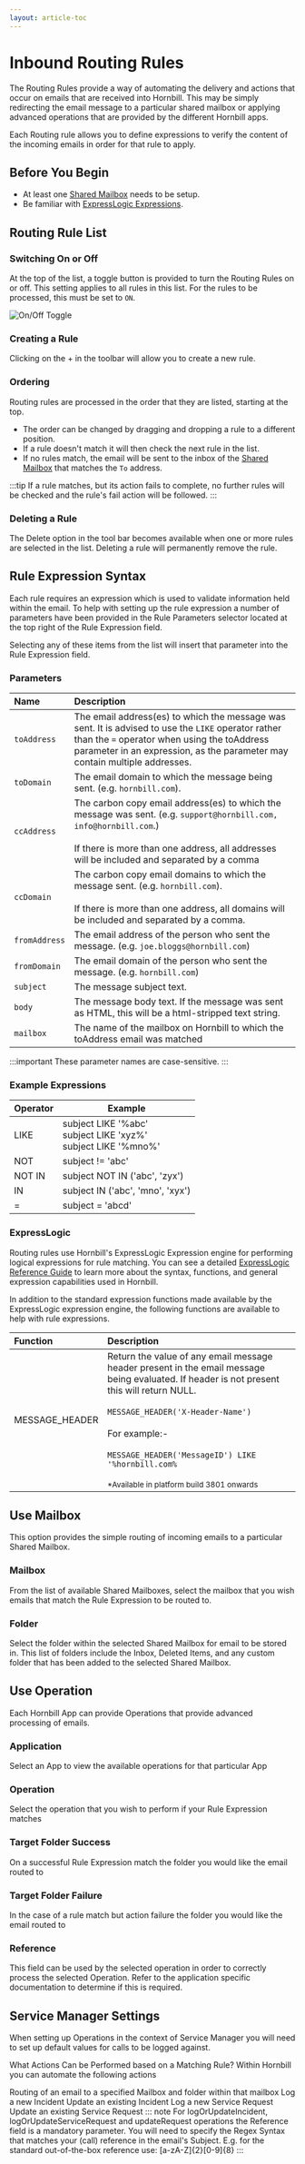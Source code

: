 ```yaml
---
layout: article-toc
---
```


# Inbound Routing Rules
The Routing Rules provide a way of automating the delivery and actions that occur on emails that are received into Hornbill. This may be simply redirecting the email message to a particular shared mailbox or applying advanced operations that are provided by the different Hornbill apps. 

Each Routing rule allows you to define expressions to verify the content of the incoming emails in order for that rule to apply. 

## Before You Begin
* At least one [Shared Mailbox](/esp-config/email/shared-mailboxes) needs to be setup.
* Be familiar with [ExpressLogic Expressions](/esp-fundamentals/reference-guides/express-logic).

## Routing Rule List
### Switching On or Off
At the top of the list, a toggle button is provided to turn the Routing Rules on or off. This setting applies to all rules in this list. For the rules to be processed, this must be set to `ON`.

![On/Off Toggle](_books/esp-config/email/images/on-off-toggle.png)

### Creating a Rule
Clicking on the + in the toolbar will allow you to create a new rule.

### Ordering
Routing rules are processed in the order that they are listed, starting at the top.
* The order can be changed by dragging and dropping a rule to a different position. 
* If a rule doesn't match it will then check the next rule in the list. 
* If no rules match, the email will be sent to the inbox of the [Shared Mailbox](/esp-config/email/shared-mailboxes) that matches the `To` address.

:::tip
If a rule matches, but its action fails to complete, no further rules will be checked and the rule's fail action will be followed.
:::

### Deleting a Rule
The Delete option in the tool bar becomes available when one or more rules are selected in the list. Deleting a rule will permanently remove the rule.

## Rule Expression Syntax
Each rule requires an expression which is used to validate information held within the email. To help with setting up the rule expression a number of parameters have been provided in the Rule Parameters selector located at the top right of the Rule Expression field. 

Selecting any of these items from the list will insert that parameter into the Rule Expression field.

### Parameters
|Name|Description|
|:--|:--|
|`toAddress`|The email address(es) to which the message was sent. It is advised to use the `LIKE` operator rather than the `=` operator when using the toAddress parameter in an expression, as the parameter may contain multiple addresses.|
|`toDomain`|The email domain to which the message being sent. (e.g. `hornbill.com`).|
|`ccAddress`|The carbon copy email address(es) to which the message was sent. (e.g. `support@hornbill.com, info@hornbill.com`.)  <br><br>If there is more than one address, all addresses will be included and separated by a comma|
|`ccDomain`|The carbon copy email domains to which the message sent. (e.g. `hornbill.com`). <br><br>If there is more than one address, all domains will be included and separated by a comma.|
|`fromAddress`|The email address of the person who sent the message. (e.g. `joe.bloggs@hornbill.com`)|
|`fromDomain`|The email domain of the person who sent the message. (e.g. `hornbill.com`)|
|`subject`|The message subject text.|
|`body`|The message body text. If the message was sent as HTML, this will be a html-stripped text string.|
|`mailbox`|The name of the mailbox on Hornbill to which the toAddress email was matched|

:::important
These parameter names are case-sensitive. 
:::

### Example Expressions

|Operator|Example|
|-|-|
|LIKE|subject LIKE '%abc'<br>subject LIKE 'xyz%'<br>subject LIKE '%mno%'|
|NOT|subject != 'abc'|
|NOT IN|subject NOT IN ('abc', 'zyx')|
|IN|subject IN ('abc', 'mno', 'xyx')|
|=|subject = 'abcd'|

### ExpressLogic
Routing rules use Hornbill's ExpressLogic Expression engine for performing logical expressions for rule matching. You can see a detailed [ExpressLogic Reference Guide](/esp-fundamentals/reference-guides/express-logic) to learn more about the syntax, functions, and general expression capabilities used in Hornbill.

In addition to the standard expression functions made available by the ExpressLogic expression engine, the following functions are available to help with rule expressions.

|Function|Description|
|:--|:--|
|MESSAGE_HEADER|Return the value of any email message header present in the email message being evaluated. If header is not present this will return NULL. <br><br>`MESSAGE_HEADER('X-Header-Name')`<br><br>For example:-<br><br>`MESSAGE_HEADER('MessageID') LIKE '%hornbill.com%`<br><br><small>*Available in platform build 3801 onwards</small>|

## Use Mailbox
This option provides the simple routing of incoming emails to a particular Shared Mailbox.

### Mailbox
From the list of available Shared Mailboxes, select the mailbox that you wish emails that match the Rule Expression to be routed to.

### Folder
Select the folder within the selected Shared Mailbox for email to be stored in. This list of folders include the Inbox, Deleted Items, and any custom folder that has been added to the selected Shared Mailbox.

## Use Operation
Each Hornbill App can provide Operations that provide advanced processing of emails.

### Application
Select an App to view the available operations for that particular App

### Operation
Select the operation that you wish to perform if your Rule Expression matches

### Target Folder Success
On a successful Rule Expression match the folder you would like the email routed to

### Target Folder Failure
In the case of a rule match but action failure the folder you would like the email routed to

### Reference
This field can be used by the selected operation in order to correctly process the selected Operation. Refer to the application specific documentation to determine if this is required.

## Service Manager Settings
When setting up Operations in the context of Service Manager you will need to set up default values for calls to be logged against.


What Actions Can be Performed based on a Matching Rule?
Within Hornbill you can automate the following actions

Routing of an email to a specified Mailbox and folder within that mailbox
Log a new Incident
Update an existing Incident
Log a new Service Request
Update an existing Service Request
::: note
For logOrUpdateIncident, logOrUpdateServiceRequest and updateRequest operations the Reference field is a mandatory parameter. You will need to specify the Regex Syntax that matches your (call) reference in the email's Subject. E.g. for the standard out-of-the-box reference use: [a-zA-Z]{2}[0-9]{8}
:::